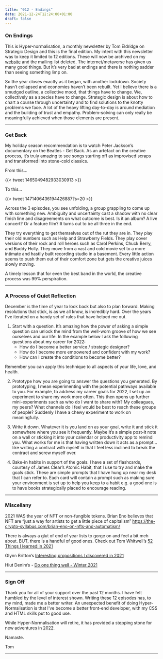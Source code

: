 ```yaml
---
title: "012 - Endings"
date: 2021-12-24T12:24:00+01:00
draft: false
---
```


### On Endings

This is Hyper-normalisation, a monthly newsletter by Tom Eldridge on Strategic Design and this is the final edition. My intent with this newsletter was to keep it limited to 12 editions. These will now be archived on my [website](https://www.strategyxdesign.co.uk/work) and the mailing list deleted. The internet/metaverse has given us many good things. But it’s very bad at endings and there is nothing sadder than seeing something limp on. 

So the year closes exactly as it began, with another lockdown. Society hasn’t collapsed and economies haven’t been rebuilt. Yet I believe there is a smudged outline, a collective mood, that things have to change. We, collectively as a species have to change. Strategic design is about how to chart a course through uncertainty and to find solutions to the knotty problems we face. A lot of the heavy lifting day-to-day is around mediation and the building of trust and empathy. Problem-solving can only really be meaningfully achieved when those elements are present. 

- - - 

### Get Back 

My holiday season recommendation is to watch Peter Jackson’s documentary on the Beatles - Get Back. As an artefact on the creative process, it’s truly amazing to see songs starting off as improvised scraps and transformed into stone-cold classics.

From this... 

{{< tweet 1465049482933030913 >}}

To this... 

{{< tweet 1471406436194426887?s=20 >}}

Across the 3 episodes, you see unfolding, a group grappling to come up with something new. Ambiguity and uncertainty cast a shadow with no clear finish line and disagreements on what outcome is best. Is it an album? A live concert? Or a feature film? It turns out to be all three in the end.

They try everything to get themselves out of the rut they are in. They play their old numbers such as Help and Strawberry Fields. They play cover versions of their rock and roll heroes such as Carol Perkins, Chuck Berry, and Buddy Holly. They move from a vast and cold movie set to a more intimate and hastily built recording studio in a basement. Every little action seems to push them out of their comfort zone but gets the creative juices slowly moving. 

A timely lesson that for even the best band in the world, the creative process was 99% perspiration.

- - - 

### A Process of Quiet Reflection

December is the time of year to look back but also to plan forward. Making resolutions that stick, is as we all know, is incredibly hard. Over the years I’ve iterated on a handy set of rules that have helped me out.

1. Start with a question. It’s amazing how the power of asking a simple question can unlock the mind from the well-worn groove of how we see ourselves and our life. In the example below I ask the following questions about my career for 2022:
	* How do I become a better service / strategic designer?
	* How do I become more empowered and confident with my work?
	* How can I create the conditions to become better?

Remember you can apply this technique to all aspects of your life, love, and health. 

2. Prototype how you are going to answer the questions you generated. By prototyping, I mean experimenting with the potential pathways available to you. For example, to address my career goals for 2022, I set up an experiment to share my work more often. This then opens up further mini-experiments such as who do I want to share with? My colleagues, my peers? What channels do I feel would be best to reach these groups of people? Suddenly I have a chewy experiment to work on meaningfully. 

3. Write it down. Whatever it is you land on as your goal, write it and stick it somewhere where you see it frequently. Maybe it’s a simple post-it note on a wall or sticking it into your calendar or productivity app to remind you. What works for me is that having written down it acts as a prompt… like writing a contract with myself in that I feel less inclined to break the contract and screw myself over.

4. Bake-in habits in support of the goals. I have a set of flashcards, courtesy of James Clear’s Atomic Habit, that I use to try and make the goals stick. These are simple prompts that I have hung up near my desk that I can refer to. Each card will contain a prompt such as making sure your environment is set up to help you keep to a habit e.g. a good one is to have books strategically placed to encourage reading. 

- - - 

### Miscellany

2021 WAS the year of NFT or non-fungible tokens. Brian Eno believes that NFT are “just a way for artists to get a little piece of capitalism” https://the-crypto-syllabus.com/brian-eno-on-nfts-and-automatism/ 

There is always a glut of end of year lists to gorge on and feel a bit meh about. BUT, there is a handful of good ones. Check out Tom Whitwell’s [52 Things I learned in 2021](https://medium.com/fluxx-studio-notes/52-things-i-learned-in-2021-8481c4e0d409)

Glynn Britton’s [Interesting propositions I discovered in 2021](https://glyndot.medium.com/interesting-propositions-i-discovered-in-2021-3c89a9fe8931)

Hiut Denim’s - [Do one thing well - Winter 2021](https://medium.com/small-giants/do-one-thing-well-list-winter-2021-f02cdc0e855e)

- - - 

### Sign Off

Thank you for all of your support over the past 12 months. I have felt humbled by the level of interest shown. Writing these 12 episodes has, to my mind, made me a better writer. An unexpected benefit of doing Hyper-Normalisation is that I’ve become a better front-end developer, with my CSS and HTML skills put to good use.

While Hyper-Normalisation will retire, it has provided a stepping stone for new adventures in 2022. 

Namaste. 

Tom
- - - 
